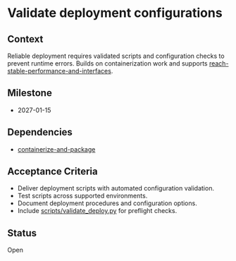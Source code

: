 # Validate deployment configurations

## Context
Reliable deployment requires validated scripts and configuration checks to
prevent runtime errors. Builds on containerization work and supports
[reach-stable-performance-and-interfaces](reach-stable-performance-and-interfaces.md).

## Milestone
- 2027-01-15

## Dependencies
- [containerize-and-package](containerize-and-package.md)

## Acceptance Criteria
- Deliver deployment scripts with automated configuration validation.
- Test scripts across supported environments.
- Document deployment procedures and configuration options.
- Include [scripts/validate_deploy.py](../../scripts/validate_deploy.py) for
  preflight checks.

## Status
Open
